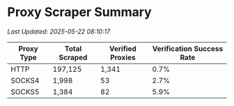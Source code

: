 # Proxy Scraper Summary

_Last Updated: 2025-05-22 08:10:17_

| Proxy Type | Total Scraped | Verified Proxies | Verification Success Rate |
|------------|--------------|------------------|--------------------------|
| HTTP | 197,125 | 1,341 | 0.7% |
| SOCKS4 | 1,998 | 53 | 2.7% |
| SOCKS5 | 1,384 | 82 | 5.9% |
